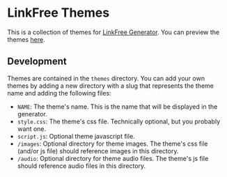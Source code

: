 # LinkFree Themes

This is a collection of themes for [LinkFree Generator](https://github.com/chriskthomas/linkfree-generator). You can preview the themes [here](https://chriskthomas.github.io/linkfree-themes/).

## Development

Themes are contained in the `themes` directory. You can add your own themes by adding a new directory with a slug that represents the theme name and adding the following files:

- `NAME`: The theme's name. This is the name that will be displayed in the generator.
- `style.css`: The theme's css file. Technically optional, but you probably want one.
- `script.js`: Optional theme javascript file.
- `/images`: Optional directory for theme images. The theme's css file (and/or js file) should reference images in this directory.
- `/audio`: Optional directory for theme audio files. The theme's js file should reference audio files in this directory.
